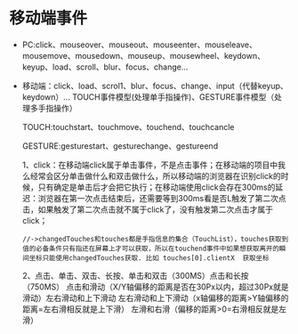 # 移动端事件

- PC:click、mouseover、mouseout、mouseenter、mouseleave、mousemove、mousedown、mouseup、mousewheel、keydown、keyup、load、scroll、blur、focus、change...

- 移动端：click、load、scrol1、blur、focus、change、input（代替keyup、keydown）...
    TOUCH事件模型(处理单手指操作)、GESTURE事件模型（处理多手指操作）

    TOUCH:touchstart、touchmove、touchend、touchcancle

    GESTURE:gesturestart、gesturechange、gestureend

    1、click：在移动端click属于单击事件，不是点击事件；在移动端的项目中我么经常会区分单击做什么和双击做什么，所以移动端的浏览器在识别click的时候，只有确定是单击后才会把它执行；在移动端使用click会存在300ms的延迟：浏览器在第一次点击结束后，还需要等到300ms看是否L触发了第二次点击，如果触发了第二次点击就不属于click了，没有触发第二次点击才属于click；

      //->changedTouches和touches都是手指信息的集合（TouchList），touches获取到值的必备条件只有指还在屏幕上才可以获取，所以在touchend事件中如果想获取离开的瞬间坐标只能使用changedTouches获取. 比如 touches[0].clientX  获取坐标

    2、点击、单击、双击、长按、单击和双击（300MS）点击和长按（750MS）
      点击和滑动（X/Y轴偏移的距离是否在30Px以内，超过30Px就是滑动）左右滑动和上下滑动
      左右滑动和上下滑动（x轴偏移的距离>Y轴偏移的距离=左右滑相反就是上下滑）
      左滑和右滑（偏移的距离>0=右滑相反就是左滑）
